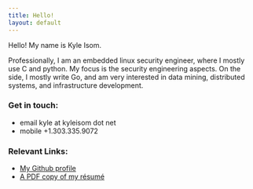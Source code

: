 ```yaml
---
title: Hello!
layout: default
---
```


Hello! My name is Kyle Isom.

Professionally, I am an embedded linux security engineer, where I mostly
use C and python. My focus is the security engineering aspects.
On the side, I mostly write Go, and am very interested in data mining,
distributed systems, and infrastructure development.

### Get in touch:

* <span class="label info">email</span> kyle at kyleisom dot net
* <span class="label inverse">mobile</span> +1.303.335.9072

### Relevant Links:

* [My Github profile](https://github.com/kisom)
* [A PDF copy of my résumé](/resume/resume.pdf)
